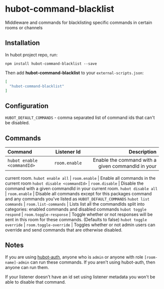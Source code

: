 # hubot-command-blacklist

Middleware and commands for blacklisting specific commands in certain rooms or
channels

## Installation

In hubot project repo, run:

`npm install hubot-command-blacklist --save`

Then add **hubot-command-blacklist** to your `external-scripts.json`:

```json
[
  "hubot-command-blacklist"
]
```

## Configuration

`HUBOT_DEFAULT_COMMANDS` - comma separated list of command ids that can't be disabled.


## Commands

| Command | Listener Id | Description|
|:---| :---: | ---:|
`hubot enable <commandId>` | `room.enable` | Enable the command with a given commandId in your
current room.
`hubot enable all` | `room.enable` | Enable all commands in the current room
`hubot disable <commandId>` | `room.disable` | Disable the command with a given commandId in your
current room.
`hubot disable all` | `room.enable` | Disable all commands except for this packages command and any commands you've listed as `HUBOT_DEFAULT_COMMANDS`
`hubot list commands` | `room.list-commands` | Lists list all the commandIds split into categories: enabled commands and disabled commands
`hubot toggle respond` | `room.toggle-response` | Toggle whether or not responses will be sent in this room for these commands. (Defaults to false)
`hubot toggle override` | `room.toggle-override` | Toggles whether or not admin users can override and send commands that are otherwise disabled.

## Notes

If you are using [hubot-auth](https://github.com/hubot-scripts/hubot-auth),
anyone who is `admin` or anyone with role `[room-name]-admin` can run these commands. If you aren't using hubot-auth, then anyone can run them.

If your listener doesn't have an id set using listener metadata you won't be able to disable that command.
